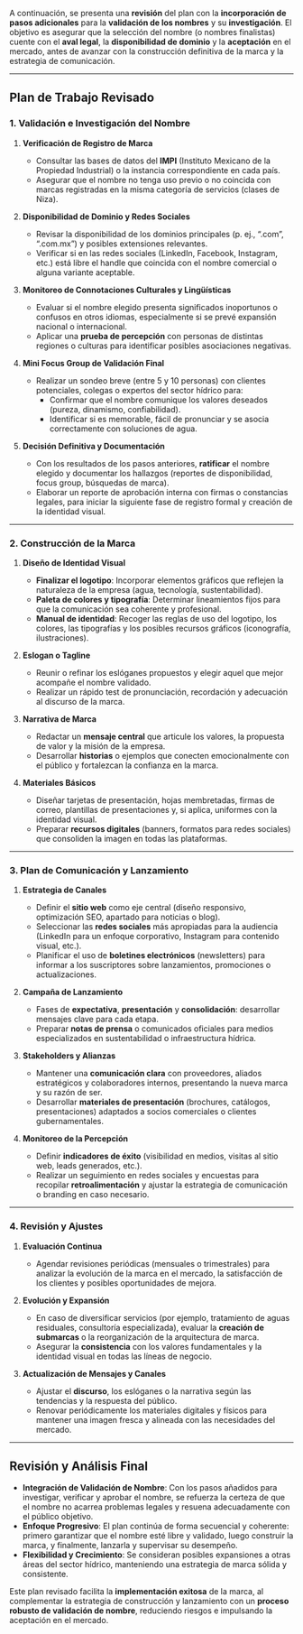 A continuación, se presenta una **revisión** del plan con la **incorporación de pasos adicionales** para la **validación de los nombres** y su **investigación**. El objetivo es asegurar que la selección del nombre (o nombres finalistas) cuente con el **aval legal**, la **disponibilidad de dominio** y la **aceptación** en el mercado, antes de avanzar con la construcción definitiva de la marca y la estrategia de comunicación.

---

## Plan de Trabajo Revisado

### 1. Validación e Investigación del Nombre

1. **Verificación de Registro de Marca**

   - Consultar las bases de datos del **IMPI** (Instituto Mexicano de la Propiedad Industrial) o la instancia correspondiente en cada país.
   - Asegurar que el nombre no tenga uso previo o no coincida con marcas registradas en la misma categoría de servicios (clases de Niza).

2. **Disponibilidad de Dominio y Redes Sociales**

   - Revisar la disponibilidad de los dominios principales (p. ej., “.com”, “.com.mx”) y posibles extensiones relevantes.
   - Verificar si en las redes sociales (LinkedIn, Facebook, Instagram, etc.) está libre el handle que coincida con el nombre comercial o alguna variante aceptable.

3. **Monitoreo de Connotaciones Culturales y Lingüísticas**

   - Evaluar si el nombre elegido presenta significados inoportunos o confusos en otros idiomas, especialmente si se prevé expansión nacional o internacional.
   - Aplicar una **prueba de percepción** con personas de distintas regiones o culturas para identificar posibles asociaciones negativas.

4. **Mini Focus Group de Validación Final**

   - Realizar un sondeo breve (entre 5 y 10 personas) con clientes potenciales, colegas o expertos del sector hídrico para:
     - Confirmar que el nombre comunique los valores deseados (pureza, dinamismo, confiabilidad).
     - Identificar si es memorable, fácil de pronunciar y se asocia correctamente con soluciones de agua.

5. **Decisión Definitiva y Documentación**
   - Con los resultados de los pasos anteriores, **ratificar** el nombre elegido y documentar los hallazgos (reportes de disponibilidad, focus group, búsquedas de marca).
   - Elaborar un reporte de aprobación interna con firmas o constancias legales, para iniciar la siguiente fase de registro formal y creación de la identidad visual.

---

### 2. Construcción de la Marca

1. **Diseño de Identidad Visual**

   - **Finalizar el logotipo**: Incorporar elementos gráficos que reflejen la naturaleza de la empresa (agua, tecnología, sustentabilidad).
   - **Paleta de colores y tipografía**: Determinar lineamientos fijos para que la comunicación sea coherente y profesional.
   - **Manual de identidad**: Recoger las reglas de uso del logotipo, los colores, las tipografías y los posibles recursos gráficos (iconografía, ilustraciones).

2. **Eslogan o Tagline**

   - Reunir o refinar los eslóganes propuestos y elegir aquel que mejor acompañe el nombre validado.
   - Realizar un rápido test de pronunciación, recordación y adecuación al discurso de la marca.

3. **Narrativa de Marca**

   - Redactar un **mensaje central** que articule los valores, la propuesta de valor y la misión de la empresa.
   - Desarrollar **historias** o ejemplos que conecten emocionalmente con el público y fortalezcan la confianza en la marca.

4. **Materiales Básicos**
   - Diseñar tarjetas de presentación, hojas membretadas, firmas de correo, plantillas de presentaciones y, si aplica, uniformes con la identidad visual.
   - Preparar **recursos digitales** (banners, formatos para redes sociales) que consoliden la imagen en todas las plataformas.

---

### 3. Plan de Comunicación y Lanzamiento

1. **Estrategia de Canales**

   - Definir el **sitio web** como eje central (diseño responsivo, optimización SEO, apartado para noticias o blog).
   - Seleccionar las **redes sociales** más apropiadas para la audiencia (LinkedIn para un enfoque corporativo, Instagram para contenido visual, etc.).
   - Planificar el uso de **boletines electrónicos** (newsletters) para informar a los suscriptores sobre lanzamientos, promociones o actualizaciones.

2. **Campaña de Lanzamiento**

   - Fases de **expectativa**, **presentación** y **consolidación**: desarrollar mensajes clave para cada etapa.
   - Preparar **notas de prensa** o comunicados oficiales para medios especializados en sustentabilidad o infraestructura hídrica.

3. **Stakeholders y Alianzas**

   - Mantener una **comunicación clara** con proveedores, aliados estratégicos y colaboradores internos, presentando la nueva marca y su razón de ser.
   - Desarrollar **materiales de presentación** (brochures, catálogos, presentaciones) adaptados a socios comerciales o clientes gubernamentales.

4. **Monitoreo de la Percepción**
   - Definir **indicadores de éxito** (visibilidad en medios, visitas al sitio web, leads generados, etc.).
   - Realizar un seguimiento en redes sociales y encuestas para recopilar **retroalimentación** y ajustar la estrategia de comunicación o branding en caso necesario.

---

### 4. Revisión y Ajustes

1. **Evaluación Continua**

   - Agendar revisiones periódicas (mensuales o trimestrales) para analizar la evolución de la marca en el mercado, la satisfacción de los clientes y posibles oportunidades de mejora.

2. **Evolución y Expansión**

   - En caso de diversificar servicios (por ejemplo, tratamiento de aguas residuales, consultoría especializada), evaluar la **creación de submarcas** o la reorganización de la arquitectura de marca.
   - Asegurar la **consistencia** con los valores fundamentales y la identidad visual en todas las líneas de negocio.

3. **Actualización de Mensajes y Canales**
   - Ajustar el **discurso**, los eslóganes o la narrativa según las tendencias y la respuesta del público.
   - Renovar periódicamente los materiales digitales y físicos para mantener una imagen fresca y alineada con las necesidades del mercado.

---

## Revisión y Análisis Final

- **Integración de Validación de Nombre**: Con los pasos añadidos para investigar, verificar y aprobar el nombre, se refuerza la certeza de que el nombre no acarrea problemas legales y resuena adecuadamente con el público objetivo.
- **Enfoque Progresivo**: El plan continúa de forma secuencial y coherente: primero garantizar que el nombre esté libre y validado, luego construir la marca, y finalmente, lanzarla y supervisar su desempeño.
- **Flexibilidad y Crecimiento**: Se consideran posibles expansiones a otras áreas del sector hídrico, manteniendo una estrategia de marca sólida y consistente.

Este plan revisado facilita la **implementación exitosa** de la marca, al complementar la estrategia de construcción y lanzamiento con un **proceso robusto de validación de nombre**, reduciendo riesgos e impulsando la aceptación en el mercado.
